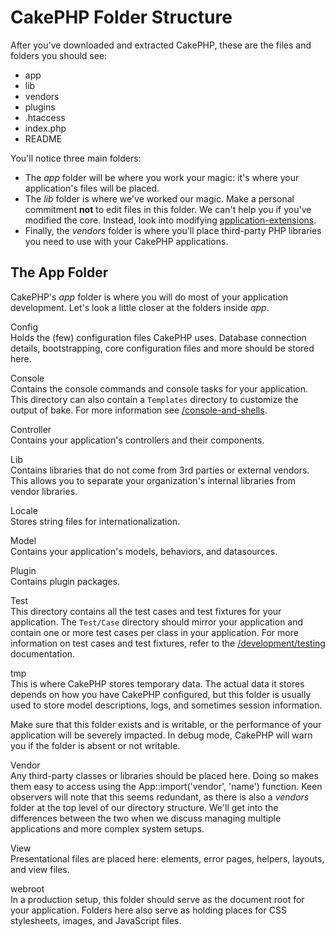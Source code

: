 # CakePHP Folder Structure

After you've downloaded and extracted CakePHP, these are the files
and folders you should see:

- app
- lib
- vendors
- plugins
- .htaccess
- index.php
- README

You'll notice three main folders:

- The *app* folder will be where you work your magic: it's where
  your application's files will be placed.
- The *lib* folder is where we've worked our magic. Make a
  personal commitment **not** to edit files in this folder. We can't
  help you if you've modified the core. Instead, look into modifying
  [application-extensions](#application-extensions).
- Finally, the *vendors* folder is where you'll place third-party
  PHP libraries you need to use with your CakePHP applications.

## The App Folder

CakePHP's *app* folder is where you will do most of your application
development. Let's look a little closer at the folders inside
*app*.

Config  
Holds the (few) configuration files CakePHP uses. Database
connection details, bootstrapping, core configuration files and
more should be stored here.

Console  
Contains the console commands and console tasks for your application.
This directory can also contain a `Templates` directory to customize the
output of bake. For more information see [/console-and-shells](console-and-shells.md).

Controller  
Contains your application's controllers and their components.

Lib  
Contains libraries that do not come from 3rd parties or
external vendors. This allows you to separate your organization's
internal libraries from vendor libraries.

Locale  
Stores string files for internationalization.

Model  
Contains your application's models, behaviors, and datasources.

Plugin  
Contains plugin packages.

Test  
This directory contains all the test cases and test fixtures for your
application. The `Test/Case` directory should mirror your application and
contain one or more test cases per class in your application. For more
information on test cases and test fixtures, refer to the [/development/testing](development/testing.md)
documentation.

tmp  
This is where CakePHP stores temporary data. The actual data it
stores depends on how you have CakePHP configured, but this folder
is usually used to store model descriptions, logs, and sometimes
session information.

Make sure that this folder exists and is writable,
or the performance of your application will be severely
impacted. In debug mode, CakePHP will warn you if the folder is
absent or not writable.

Vendor  
Any third-party classes or libraries should be placed here. Doing
so makes them easy to access using the App::import('vendor',
'name') function. Keen observers will note that this seems
redundant, as there is also a *vendors* folder at the top level of
our directory structure. We'll get into the differences between the
two when we discuss managing multiple applications and more complex
system setups.

View  
Presentational files are placed here: elements, error pages,
helpers, layouts, and view files.

webroot  
In a production setup, this folder should serve as the document
root for your application. Folders here also serve as holding
places for CSS stylesheets, images, and JavaScript files.
